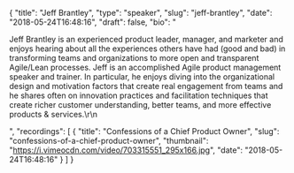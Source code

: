 {
  "title": "Jeff Brantley",
  "type": "speaker",
  "slug": "jeff-brantley",
  "date": "2018-05-24T16:48:16",
  "draft": false,
  "bio": "<p>Jeff Brantley is an experienced product leader, manager, and marketer and enjoys hearing about all the experiences others have had (good and bad) in transforming teams and organizations to more open and transparent Agile/Lean processes. Jeff is an accomplished Agile product management speaker and trainer. In particular, he enjoys diving into the organizational design and motivation factors that create real engagement from teams and he shares often on innovation practices and facilitation techniques that create richer customer understanding, better teams, and more effective products & services.\r\n</p>",
  "recordings": [
    {
      "title": "Confessions of a Chief Product Owner",
      "slug": "confessions-of-a-chief-product-owner",
      "thumbnail": "https://i.vimeocdn.com/video/703315551_295x166.jpg",
      "date": "2018-05-24T16:48:16"
    }
  ]
}